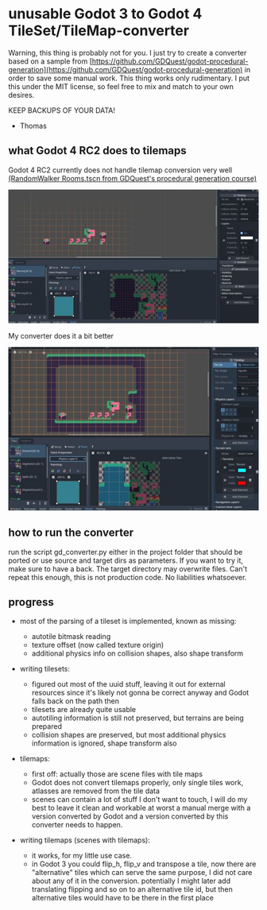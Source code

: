 # unusable Godot 3 to Godot 4 TileSet/TileMap-converter

Warning, this thing is probably not for you. I just try to create a converter based on a sample from [https://github.com/GDQuest/godot-procedural-generation](https://github.com/GDQuest/godot-procedural-generation) in order to save some manual work. This thing works only rudimentary. I put this under the MIT license, so feel free to mix and match to your own desires.

KEEP BACKUPS OF YOUR DATA!

- Thomas

## what Godot 4 RC2 does to tilemaps

Godot 4 RC2 currently does not handle tilemap conversion very well [(RandomWalker Rooms.tscn from GDQuest's procedural generation course)](https://github.com/GDQuest/godot-procedural-generation)

![A screenshot showing that tilemaps in Godot 4 RC2 are not well preserved when imported from Godot 3](images/godot_4_rc2_out_of_the_box.jpg "broken conversion of tilemaps in Godot 4 RC2")

My converter does it a bit better

![A screenshot showing that my converter does a little bit better](images/with_converter.jpg "my converter does a little bit better")

## how to run the converter

run the script gd_converter.py either in the project folder that should be ported or use source and target dirs as parameters. If you want to try it, make sure to have a back. The target directory may overwrite files. Can't repeat this enough, this is not production code. No liabilities whatsoever.

## progress

- most of the parsing of a tileset is implemented, known as missing:
  - autotile bitmask reading
  - texture offset (now called texture origin)
  - additional physics info on collision shapes, also shape transform
  
- writing tilesets:
  - figured out most of the uuid stuff, leaving it out for external resources since it's likely not gonna be correct anyway and Godot falls back on the path then
  - tilesets are already quite usable
  - autotiling information is still not preserved, but terrains are being prepared
  - collision shapes are preserved, but most additional physics information is ignored, shape transform also

- tilemaps:
  - first off: actually those are scene files with tile maps
  - Godot does not convert tilemaps properly, only single tiles work, atlasses are removed from the tile data
  - scenes can contain a lot of stuff I don't want to touch, I will do my best to leave it clean and workable at worst a manual merge with a version converted by Godot and a version converted by this converter needs to happen.

- writing tilemaps (scenes with tilemaps):
  - it works, for my little use case.
  - in Godot 3 you could flip_h, flip_v and transpose a tile, now there are "alternative" tiles which can serve the same purpose, I did not care about any of it in the conversion. potentially I might later add translating flipping and so on to an alternative tile id, but then alternative tiles would have to be there in the first place
